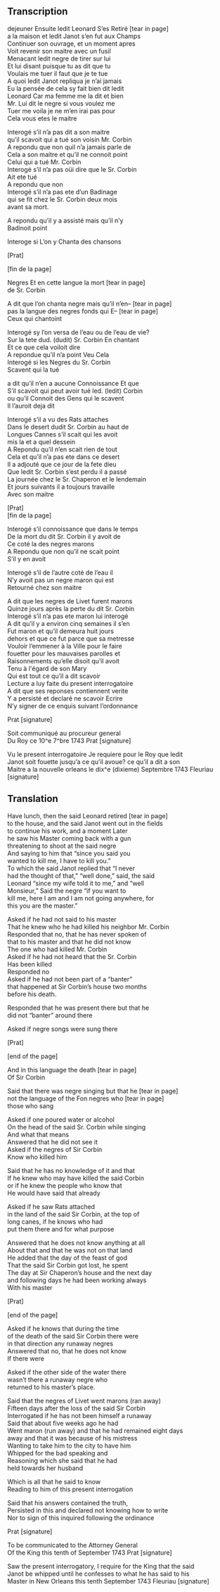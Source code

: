 ## Transcription  
dejeuner Ensuite ledit Leonard S’es Retiré [tear in page]   
a la maison et ledit Janot s’en fut aux Champs  
Continuer son ouvrage, et un moment apres  
Voit revenir son maitre avec un fusil  
Menacant ledit negre de tirer sur lui   
Et lui disant puisque tu as dit que tu  
Voulais me tuer il faut que je te tue  
A quoi ledit Janot repliqua je n’ai jamais  
Eu la pensée de cela sy fait bien dit ledit  
Leonard Car ma femme me la dit et bien  
Mr. Lui dit le negre si vous voulez me  
Tuer me voila je ne m’en irai pas pour  
Cela vous etes le maitre  
  
Interogé s’il n’a pas dit a son maitre  
qu’il scavoit qui a tué son voisin Mr. Corbin  
A repondu que non quil n’a jamais parle de  
Cela a son maitre et qu’il ne connoit point   
Celui qui a tué Mr. Corbin  
Interogé s’il n’a pas oüi dire que le Sr. Corbin  
Ait ete tué   
A repondu que non  
Interogé s’il n’a pas ete d’un Badinage   
qui se fit chez le Sr. Corbin deux mois  
avant sa mort.     
  
A repondu qu’il y a assisté mais qu’il n’y  
Badinoit point  
  
Interoge si L’on y Chanta des chansons   
  
[Prat]  
  
[fin de la page]  
  
Negres Et en cette langue la mort [tear in page]  
de Sr. Corbin  
  
A dit que l’on chanta negre mais qu’il n’en– [tear in page]  
pas la langue des negres fonds qui E– [tear in page]  
Ceux qui chantoint   
  
Interogé sy l’on versa de l’eau ou de l’eau de vie?  
Sur la tete dud. (dudit) Sr. Corbin En chantant  
Et ce que cela voiloit dire  
A repondue qu’il n’a point Veu Cela  
Interogé si les Negres du Sr. Corbin  
Scavent qui la tué  
  
a dit qu’il n’en a aucune Connoissance Et que   
S’il scavoit qui peut avoir tué led. (ledit) Corbin  
ou qu’il Connoit des Gens qui le scavent  
Il l’auroit deja dit  
  
Interogé s’il a vu des Rats attaches  
Dans le desert dudit Sr. Corbin au haut de  
Longues Cannes s’il scait qui les avoit   
mis la et a quel dessein  
A Repondu qu’il n’en scait rien de tout  
Cela et qu’il n’a pas ete dans ce desert  
 Il a adjouté que ce jour de la fete dieu  
Que ledit Sr. Corbin s’est perdu il a passé  
La journée chez le Sr. Chaperon et le lendemain  
Et jours suivants il a toujours travaille  
Avec son maitre  
  
[Prat]  
[fin de la page]  
  
Interogé s’il connoissance que dans le temps  
De la mort du dit Sr. Corbin il y avoit de   
Ce coté la des negres marons  
A Repondu que non qu’il ne scait point  
S’il y en avoit  
  
Interogé s’il de l’autre coté de l’eau il  
N’y avoit pas un negre maron qui est  
Retourné chez son maitre  
  
A dit que les negres de Livet furent marons  
Quinze jours après la perte du dit Sr. Corbin  
Interogé s’il n’a pas ete maron lui interogé  
A dit qu’il y a environ cinq semaines il s’en  
Fut maron et qu’il demeura huit jours  
dehors et que ce fut parce que sa metresse  
Vouloir l’emmener à la Ville pour le faire  
fouetter pour les mauvaises parolles et  
Raisonnements qu’elle disoit qu’il avoit  
Tenu à l'égard de son Mary  
Qui est tout ce qu’il a dit scavoir  
Lecture a luy faite du present interrogatoire  
A dit que ses reponses contiennent verite  
Y a persisté et declaré ne scavoir Ecrire  
N’y signer de ce enquis suivant l’ordonnance  
  
Prat [signature]  
  
Soit communiqué au procureur general   
Du Roy ce 10^e 7^bre 1743 Prat [signature]  
  
Vu le present interrogatoire Je requiere pour le Roy que ledit  
Janot soit fouette jusqu’a ce qu’il avoue? ce qu’il a dit a son  
Maitre a la nouvelle orleans le dix^e (dixieme) Septembre 1743 Fleuriau [signature]  
  
  

## Translation  
Have lunch, then the said Leonard retired [tear in page]   
to the house, and the said Janot went out in the fields   
to continue his work, and a moment Later   
he saw his Master coming back with a gun   
threatening to shoot at the said negre  
And saying to him that “since you said you   
wanted to kill me, I have to kill you.”  
To which the said Janot replied that “I never   
had the thought of that,” “well done,” said, the said   
Leonard “since my wife told it to me,” and “well  
Monsieur,” Said the negre “if you want to   
kill me, here I am and I am not going anywhere, for   
this you are the master.”  
  
Asked if he had not said to his master   
That he knew who he had killed his neighbor Mr. Corbin  
Responded that no, that he has never spoken of   
that to his master and that he did not know   
The one who had killed Mr. Corbin  
Asked if he had not heard that the Sr. Corbin  
Has been killed  
Responded no  
Asked if he had not been part of a “banter”  
that happened at Sir Corbin’s house two months  
before his death.  
  
Responded that he was present there but that he  
did not “banter” around there  
  
Asked if negre songs were sung there  
  
[Prat]  
  
[end of the page]  
  
And in this language the death [tear in page]  
Of Sir Corbin  
  
Said that there was negre singing but that he [tear in page]  
not the language of the Fon negres who [tear in page]  
those who sang  
  
Asked if one poured water or alcohol  
On the head of the said Sr. Corbin while singing  
And what that means  
Answered that he did not see it  
Asked if the negres of Sir Corbin  
Know who killed him  
  
Said that he has no knowledge of it and that  
If he knew who may have killed the said Corbin  
or if he knew the people who know that  
He would have said that already  
  
Asked if he saw Rats attached  
in the land of the said Sir Corbin, at the top of  
long canes, if he knows who had   
put them there and for what purpose  
  
Answered that he does not know anything at all   
About that and that he was not on that land  
He added that the day of the feast of god  
That the said Sir Corbin got lost, he spent  
The day at Sir Chaperon’s house and the next day  
and following days he had been working always  
With his master   
  
[Prat]  
  
[end of the page]  
  
Asked if he knows that during the time  
of the death of the said Sir Corbin there were  
in that direction any runaway negres  
Answered that no, that he does not know  
If there were  
  
Asked if the other side of the water there  
wasn’t there a runaway negre who   
returned to his master’s place.  
  
Said that the negres of Livet went marons (ran away)  
Fifteen days after the loss of the said Sir Corbin  
Interrogated if he has not been himself a runaway   
Said that about five weeks ago he had  
Went maron (run away) and that he had remained eight days  
away and that it was because of his mistress  
Wanting to take him to the city to have him  
Whipped for the bad speaking and  
Reasoning which she said that he had  
held towards her husband  
  
  
Which is all that he said to know  
Reading to him of this present interrogation  
  
Said that his answers contained the truth,  
Persisted in this and declared not knowing how to write  
Nor to sign of this inquired following the ordinance  
  
Prat [signature]  
  
To be communicated to the Attorney General  
Of the King this tenth of September 1743 Prat [signature]  
  
Saw the present interrogatory, I require for the King that the said  
Janot be whipped until he confesses to what he has said to his  
Master in New Orleans this tenth September 1743 Fleuriau [signature]
